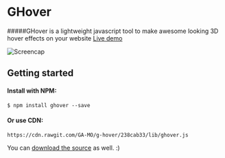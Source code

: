 # GHover
#####GHover is a lightweight javascript tool to make awesome looking 3D hover effects on your website
[Live demo](https://ga-mo.github.io/g-hover/demo/)

![Screencap](http://i.makeagif.com/media/2-22-2017/M-gcQ4.gif)

## Getting started

#### Install with NPM:
```
$ npm install ghover --save
```

#### Or use CDN:
```
https://cdn.rawgit.com/GA-MO/g-hover/238cab33/lib/ghover.js
```

You can [download the source](https://github.com/GA-MO/g-hover/tree/master/lib) as well. :)
